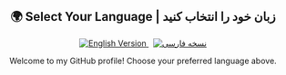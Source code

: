<h2 align="center">🌍 Select Your Language | زبان خود را انتخاب کنید</h2>

<p align="center">
  <a href="./README.en.md">
    <img src="https://img.shields.io/badge/-English-blue?style=for-the-badge&logo=github" alt="English Version" />
  </a>
  &nbsp;
  <a href="./README.fa.md">
    <img src="https://img.shields.io/badge/-فارسی-green?style=for-the-badge&logo=github" alt="نسخه فارسی" />
  </a>
</p>

<p align="center">Welcome to my GitHub profile! Choose your preferred language above.</p>
